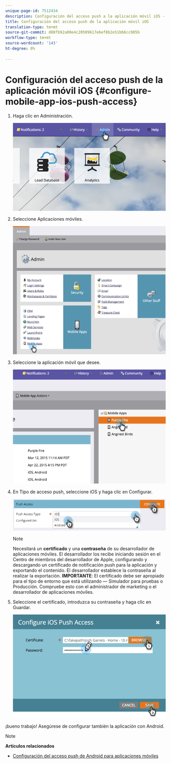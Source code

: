 ```yaml
---
unique-page-id: 7512434
description: Configuración del acceso push a la aplicación móvil iOS - Documentos de marketing - Documentación del producto
title: Configuración del acceso push de la aplicación móvil iOS
translation-type: tm+mt
source-git-commit: d88fb92a00e4c20509617e6ef8b2e51b66cc085b
workflow-type: tm+mt
source-wordcount: '143'
ht-degree: 0%

---
```



# Configuración del acceso push de la aplicación móvil iOS {#configure-mobile-app-ios-push-access}

1. Haga clic en Administración.

   ![](assets/image2015-4-22-16-3a12-3a32.png)

1. Seleccione Aplicaciones móviles.

   ![](assets/image2015-4-22-16-3a14-3a29.png)

1. Seleccione la aplicación móvil que desee.

   ![](assets/image2015-4-22-16-3a33-3a19.png)

1. En Tipo de acceso push, seleccione iOS y haga clic en Configurar.

   ![](assets/image2016-6-10-11-3a37-3a9.png)

   >[!NOTE]
   >
   >Necesitará un **certificado** y una **contraseña** de su desarrollador de aplicaciones móviles. El desarrollador los recibe iniciando sesión en el Centro de miembros del desarrollador de Apple, configurando y descargando un certificado de notificación push para la aplicación y exportando el contenido. El desarrollador establece la contraseña al realizar la exportación. **IMPORTANTE**: El certificado debe ser apropiado para el tipo de entorno que está utilizando — Simulador para pruebas o Producción. Compruebe esto con el administrador de marketing o el desarrollador de aplicaciones móviles.

1. Seleccione el certificado, introduzca su contraseña y haga clic en Guardar.

   ![](assets/image2015-4-22-17-3a19-3a18.png)

¡bueno trabajo! Asegúrese de configurar también la aplicación con Android.

>[!NOTE]
>
>**Artículos relacionados**
>
>* [Configuración del acceso push de Android para aplicaciones móviles](configure-mobile-app-android-push-access.md)

>



